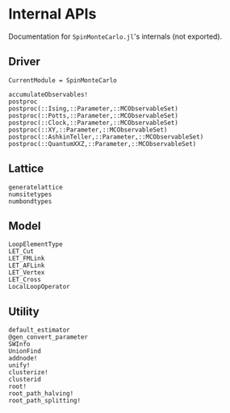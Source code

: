# Internal APIs

Documentation for `SpinMonteCarlo.jl`'s internals (not exported).

## Driver

```@meta
CurrentModule = SpinMonteCarlo
```

```@docs
accumulateObservables!
postproc
postproc(::Ising,::Parameter,::MCObservableSet)
postproc(::Potts,::Parameter,::MCObservableSet)
postproc(::Clock,::Parameter,::MCObservableSet)
postproc(::XY,::Parameter,::MCObservableSet)
postproc(::AshkinTeller,::Parameter,::MCObservableSet)
postproc(::QuantumXXZ,::Parameter,::MCObservableSet)
```

## Lattice

```@docs
generatelattice
numsitetypes
numbondtypes
```

## Model

```@docs
LoopElementType
LET_Cut
LET_FMLink
LET_AFLink
LET_Vertex
LET_Cross
LocalLoopOperator
```

## Utility
```@docs
default_estimator
@gen_convert_parameter
SWInfo
UnionFind
addnode!
unify!
clusterize!
clusterid
root!
root_path_halving!
root_path_splitting!
```
